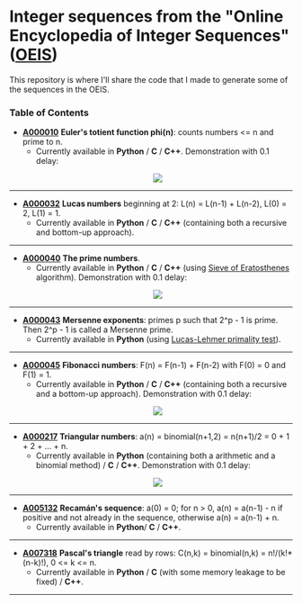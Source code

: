 # Integer sequences from the "Online Encyclopedia of Integer Sequences" ([OEIS](https://oeis.org/))

This repository is where I'll share the code that I made to generate some of the sequences in the OEIS.

### Table of Contents
+ **[A000010](https://oeis.org/A000010)** **Euler's totient function phi(n)**: counts numbers <= n and prime to n.
   - Currently available in **Python** / **C** / **C++**. Demonstration with 0.1 delay: 
   <p align="center">
      <img src="https://media.giphy.com/media/LRZWOzi1JKhYd9V4KP/giphy.gif">
   </p>

---

+ **[A000032](https://oeis.org/A000032)** **Lucas numbers** beginning at 2: L(n) = L(n-1) + L(n-2), L(0) = 2, L(1) = 1.
   - Currently available in **Python** / **C** / **C++** (containing both a recursive and bottom-up approach).

---

+ **[A000040](https://oeis.org/A000040)** **The prime numbers**.
   - Currently available in **Python** / **C** / **C++** (using [Sieve of Eratosthenes](https://en.wikipedia.org/wiki/Sieve_of_Eratosthenes) algorithm). Demonstration with 0.1 delay:
   <p align="center">
      <img src="https://media.giphy.com/media/RgzKjn78GsdWGenYt8/giphy.gif">
   </p>
  
---

+ **[A000043](https://oeis.org/A000043)** **Mersenne exponents**: primes p such that 2^p - 1 is prime. Then 2^p - 1 is called a Mersenne prime.
   - Currently available in **Python** (using [Lucas-Lehmer primality test](https://en.wikipedia.org/wiki/Lucas%E2%80%93Lehmer_primality_test)).

---

+ **[A000045](https://oeis.org/A000045)** **Fibonacci numbers**: F(n) = F(n-1) + F(n-2) with F(0) = 0 and F(1) = 1.
   - Currently available in **Python** / **C** / **C++** (containing both a recursive and a bottom-up approach). Demonstration with 0.1 delay:
   <p align="center">
      <img src="https://media.giphy.com/media/UpDraH9RuxjXyz5qy4/giphy.gif">
   </p>
  
---

+ **[A000217](https://oeis.org/A000217)** **Triangular numbers**: a(n) = binomial(n+1,2) = n(n+1)/2 = 0 + 1 + 2 + ... + n.
   - Currently available in **Python** (containing both a arithmetic and a binomial method) / **C** / **C++**. Demonstration with 0.1 delay:
   <p align="center">
      <img src="https://media.giphy.com/media/dVbo5vn5ktHLJig3nu/giphy.gif">
   </p>

---

+ **[A005132](https://oeis.org/A005132)** **Recamán's sequence**: a(0) = 0; for n > 0, a(n) = a(n-1) - n if positive and not already in the sequence, otherwise a(n) = a(n-1) + n.
   - Currently available in **Python**/ **C** / **C++**.
  
---

+ **[A007318](https://oeis.org/A007318)** **Pascal's triangle** read by rows: C(n,k) = binomial(n,k) = n!/(k!*(n-k)!), 0 <= k <= n.
   - Currently available in **Python** / **C** (with some memory leakage to be fixed) / **C++**.

---
